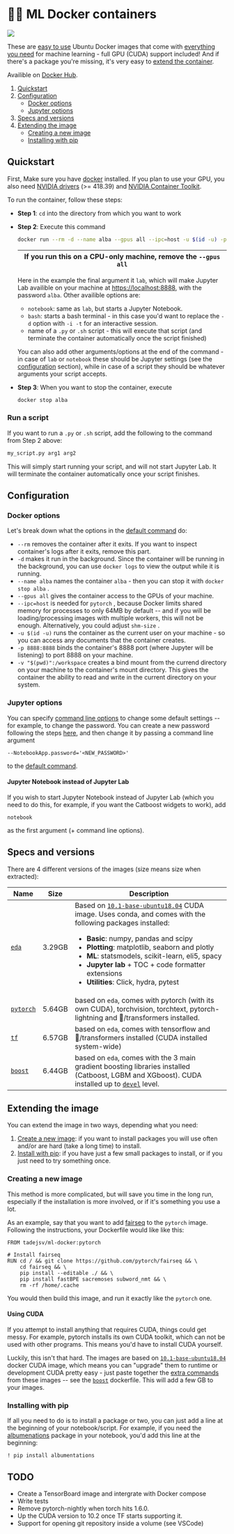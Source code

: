 # 🐋🔥 ML Docker containers

<a href="https://hub.docker.com/repository/docker/tadejsv/ml-docker" alt="Docker hub"><img src="https://img.shields.io/docker/pulls/tadejsv/ml-docker?style=for-the-badge"/></a>

These are [easy to use](#quickstart) Ubuntu Docker images that come with [everything you need](#specs-and-versions) for machine learning - full GPU (CUDA) support included! And if there's a package you're missing, it's very easy to [extend the container](#extending-the-container).

Availible on [Docker Hub](https://hub.docker.com/repository/docker/tadejsv/ml-docker).

1. [Quickstart](#quickstart)
2. [Configuration](#configuration)
    - [Docker options](#docker-options)
    - [Jupyter options](#Jupyter-options)
3. [Specs and versions](#specs-and-versions)
4. [Extending the image](#extending-the-image)
    - [Creating a new image](#creating-a-new-image)
    - [Installing with pip](#installing-with-pip)

## Quickstart

First, Make sure you have [docker](https://docs.docker.com/engine/install/) installed. If you plan to use your GPU, you also need [NVIDIA drivers](https://www.nvidia.com/Download/index.aspx) (>= 418.39) and [NVIDIA Container Toolkit](https://github.com/NVIDIA/nvidia-docker).

To run the container, follow these steps:

- **Step 1**: `cd` into the directory from which you want to work
- **Step 2**: Execute this command

    ``` bash
    docker run --rm -d --name alba --gpus all --ipc=host -u $(id -u) -p 8888:8888 -v "$(pwd)":/workspace tadejsv/ml-docker:pytorch lab
    ```

    | If you run this on a CPU-only machine, remove the `--gpus all`|
    |-------------------|
    
    Here in the example the final argument it `lab`, which will make Jupyter Lab availible on your machine at [https://localhost:8888](https://localhost:8888), with the password `alba`. Other availible options are:
    - `notebook`: same as `lab`, but starts a Jupyter Notebook.
    - `bash`: starts a bash terminal - in this case you'd want to replace the `-d` option with `-i -t` for an interactive session.
    - name of a `.py` or `.sh` script - this will execute that script (and terminate the container automatically once the script finished)


    You can also add other arguments/options at the end of the command - in case of `lab` or `notebook` these should be Jupyter settings (see the [configuration](#configuration) section), while in case of a script they should be whatever arguments your script accepts.

    

- **Step 3**: When you want to stop the container, execute
    ``` bash
    docker stop alba
    ````

### Run a script

If you want to run a `.py` or `.sh` script, add the following to the command from Step 2 above:

```bash
my_script.py arg1 arg2
```

This will simply start running your script, and will not start Jupyter Lab. It will terminate the container automatically once your script finishes.

## Configuration

### Docker options

Let's break down what the options in the [default command](#quickstart) do:

* `--rm` removes the container after it exits. If you want to inspect container's logs after it exits, remove this part.
* `-d` makes it run in the background. Since the container will be running in the background, you can use `docker logs` to view the output while it is running.
* `--name alba` names the container `alba` - then you can stop it with `docker stop alba` .
* `--gpus all` gives the container access to the GPUs of your machine.
* `--ipc=host` is needed for `pytorch` , because Docker limits shared memory for processes to only 64MB by default -- and if you will be loading/processing images with multiple workers, this will not be enough. Alternatively, you could adjust `shm-size` .
* `-u $(id -u)` runs the container as the current user on your machine - so you can access any documents that the container creates.
* `-p 8888:8888` binds the container's 8888 port (where Jupyter will be listening) to port 8888 on your machine. 
* `-v "$(pwd)":/workspace` creates a bind mount from the currend directory on your machine to the container's mount directory. This gives the container the ability to read and write in the current directory on your system.  

### Jupyter options

You can specify [command line options](https://jupyter-notebook.readthedocs.io/en/stable/config.html) to change some default settings -- for example, to change the password. You can create a new password following the steps [here](https://jupyter-notebook.readthedocs.io/en/stable/public_server.html#preparing-a-hashed-password), and then change it by passing a command line argument

```
--NotebookApp.password='<NEW_PASSWORD>'
```

to the [default command](#quickstart).

#### Jupyter Notebook instead of Jupyter Lab

If you wish to start Jupyter Notebook instead of Jupyter Lab (which you need to do this, for example, if you want the Catboost widgets to work), add 
```
notebook
```
as the first argument (+ command line options).


## Specs and versions

There are 4 different versions of the images (size means size when extracted):

| Name | Size | Description |
| ---- | ---- | ----------- |
| [`eda`](https://github.com/tadejsv/ml-docker/blob/master/Dockerfile.eda) | 3.29GB | Based on [`10.1-base-ubuntu18.04`](https://gitlab.com/nvidia/container-images/cuda/-/blob/master/dist/ubuntu18.04/10.1/base/Dockerfile) CUDA image. Uses conda, and comes with the following packages installed: <ul><li>**Basic**: numpy, pandas and scipy</li><li>**Plotting**: matplotlib, seaborn and plotly</li><li>**ML**: statsmodels, scikit-learn, eli5, spacy</li><li>**Jupyter lab** + TOC + code formatter extensions</li><li>**Utilities**: Click, hydra, pytest</li></ul>|
| [`pytorch`](https://github.com/tadejsv/ml-docker/blob/master/Dockerfile.pytorch) | 5.64GB| based on `eda`, comes with pytorch (with its own CUDA), torchvision, torchtext, pytorch-lightning  and 🤗/transformers installed. |
| [`tf`](https://github.com/tadejsv/ml-docker/blob/master/Dockerfile.tensorflow) | 6.57GB | based on `eda`, comes with tensorflow and 🤗/transformers installed (CUDA installed system-wide) |
| [`boost`](https://github.com/tadejsv/ml-docker/blob/master/Dockerfile.boost) | 6.44GB | based on `eda`, comes with the 3 main gradient boosting libraries installed (Catboost, LGBM and XGboost). CUDA installed up to [`devel`](https://gitlab.com/nvidia/container-images/cuda/-/blob/master/dist/ubuntu18.04/10.1/devel/Dockerfile) level. |

## Extending the image

You can extend the image in two ways, depending what you need:

1. [Create a new image](#creating-a-new-image): if you want to install packages you will use often and/or are hard (take a long time) to install.
2. [Install with pip](#installing-with-pip): if you have just a few small packages to install, or if you just need to try something once.

### Creating a new image

This method is more complicated, but will save you time in the long run, especially if the installation is more involved, or if it's something you use a lot.

As an example, say that you want to add [fairseq](https://github.com/pytorch/fairseq) to the `pytorch` image. Following the instructions, your Dockerfile would like like this:

``` docker
FROM tadejsv/ml-docker:pytorch

# Install fairseq
RUN cd / && git clone https://github.com/pytorch/fairseq && \
    cd fairseq && \
    pip install --editable ./ && \
    pip install fastBPE sacremoses subword_nmt && \
    rm -rf /home/.cache
```

You would then build this image, and run it exactly like the `pytorch` one.

#### Using CUDA

If you attempt to install anything that requires CUDA, things could get messy. For example, pytorch installs its own CUDA toolkit, which can not be used with other programs. This means you'd have to install CUDA yourself.

Luckily, this isn't that hard. The images are based on [ `10.1-base-ubuntu18.04` ](https://hub.docker.com/r/nvidia/cuda/) docker CUDA image, which means you can "upgrade" them to runtime or development CUDA pretty easy - just paste together the [extra commands](https://gitlab.com/nvidia/container-images/cuda/-/tree/master/dist/ubuntu18.04/10.2) from these images -- see the [`boost`](https://github.com/tadejsv/ml-docker/blob/master/Dockerfile.boost) dockerfile. This will add a few GB to your images.

### Installing with pip

If all you need to do is to install a package or two, you can just add a line at the beginning of your notebook/script. For example, if you need the [albumenations](https://github.com/albumentations-team/albumentations) package in your notebook, you'd add this line at the beginning:
 
``` 
! pip install albumentations
```

## TODO

* Create a TensorBoard image and intergrate with Docker compose
* Write tests
* Remove pytorch-nightly  when torch hits 1.6.0.
* Up the CUDA version to 10.2 once TF starts supporting it.
* Support for opening git repository inside a volume (see VSCode)